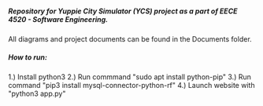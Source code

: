 ##### Repository for Yuppie City Simulator (YCS) project as a part of EECE 4520 - Software Engineering.

All diagrams and project documents can be found in the Documents folder.

##### How to run:

1.) Install python3
2.) Run commmand "sudo apt install python-pip"
3.) Run command "pip3 install mysql-connector-python-rf"
4.) Launch website with "python3 app.py"
